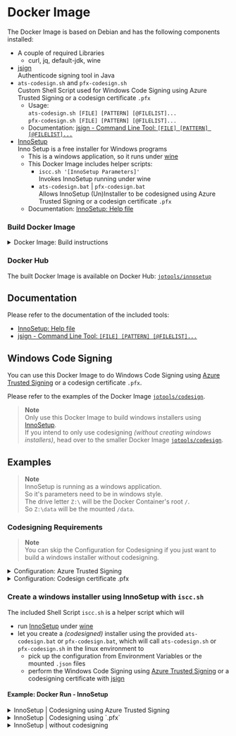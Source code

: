 # Docker Image

The Docker Image is based on Debian and has the following components installed:
- A couple of required Libraries
  - curl, jq, default-jdk, wine
- [jsign](https://github.com/ebourg/jsign)  
  Authenticode signing tool in Java
- `ats-codesign.sh` and `pfx-codesign.sh`  
  Custom Shell Script used for Windows Code Signing using Azure Trusted Signing or a codesign certificate `.pfx`   
  - Usage:  
    `ats-codesign.sh [FILE] [PATTERN] [@FILELIST]...`  
    `pfx-codesign.sh [FILE] [PATTERN] [@FILELIST]...`  
  - Documentation: [jsign - Command Line Tool: `[FILE] [PATTERN] [@FILELIST]...`](https://ebourg.github.io/jsign/)
- [InnoSetup](https://jrsoftware.org/isinfo.php)  
  Inno Setup is a free installer for Windows programs
  - This is a windows application, so it runs under [wine](https://www.winehq.org)
  - This Docker Image includes helper scripts:
    - `iscc.sh '[InnoSetup Parameters]'`  
      Invokes InnoSetup running under wine
    - `ats-codesign.bat` | `pfx-codesign.bat`  
      Allows InnoSetup (Un)Installer to be codesigned using Azure Trusted Signing or a codesign certificate `.pfx`
  - Documentation: [InnoSetup: Help file](https://jrsoftware.org/ishelp/)

### Build Docker Image
<details>

<summary>Docker Image: Build instructions</summary>

To build it locally as `mycompany/innosetup` on the host machine where you intend to use it:

**Intel 64bit**
```
cd /path/to/folder/with/dockerfile
docker build --no-cache --platform=linux/amd64 -t mycompany/innosetup .
```

**ARM 64bit**
```
cd /path/to/folder/with/dockerfile
docker build --no-cache --platform=linux/arm64 -t mycompany/innosetup .
```

To create a multi arch Docker Image, push it to Docker Hub and tag it as 'latest':

```
cd /path/to/folder/with/dockerfile
docker build --no-cache --platform=linux/amd64 -t mycompany/innosetup:1.0.0-amd64 .
docker build --no-cache --platform=linux/arm64 -t mycompany/innosetup:1.0.0-arm64 .

docker push mycompany/innosetup:1.0.0-amd64
docker push mycompany/innosetup:1.0.0-arm64

docker manifest create mycompany/innosetup:1.0.0 --amend mycompany/innosetup:1.0.0-amd64 --amend mycompany/innosetup:1.0.0-arm64
docker manifest push mycompany/innosetup:1.0.0

docker buildx imagetools create -t mycompany/innosetup mycompany/innosetup:1.0.0
```

</details>

### Docker Hub

The built Docker Image is available on Docker Hub: [`jotools/innosetup`](https://hub.docker.com/r/jotools/innosetup)

## Documentation

Please refer to the documentation of the included tools:

- [InnoSetup: Help file](https://jrsoftware.org/ishelp/)
- [jsign - Command Line Tool: `[FILE] [PATTERN] [@FILELIST]...`](https://ebourg.github.io/jsign/)


## Windows Code Signing

You can use this Docker Image to do Windows Code Signing using [Azure Trusted Signing](https://azure.microsoft.com/en-us/products/trusted-signing) or a codesign certificate `.pfx`.

Please refer to the examples of the Docker Image [`jotools/codesign`](https://hub.docker.com/r/jotools/codesign).

> **Note**  
> Only use this Docker Image to build windows installers using [InnoSetup](https://jrsoftware.org/isinfo.php).  
> If you intend to only use codesigning *(without creating windows installers)*, head over to the smaller Docker Image [`jotools/codesign`](https://hub.docker.com/r/jotools/codesign).  


## Examples

> **Note**  
> InnoSetup is running as a windows application.  
> So it's parameters need to be in windows style.  
> The drive letter `Z:\` will be the Docker Container's root `/`.  
> So `Z:\data` will be the mounted `/data`.


### Codesigning Requirements

> **Note**  
> You can skip the Configuration for Codesigning if you
> just want to build a windows installer without codesigning.

<details>

<summary>Configuration: Azure Trusted Signing</summary>

### Azure Trusted Signing

#### Configuration

Create the following two `.json` files on your host machine:

**`azure.json`**  
```
{
  "TenantId": "[Azure Tenant Id]",
  "ClientId": "[Azure Client Id]",
  "ClientSecret": "[Azure Client Secret]"
}
```

**`acs.json`**  
```
{
  "Endpoint": "https://weu.codesigning.azure.net",
  "CodeSigningAccountName": "[ACS Code Signing Account Name]",
  "CertificateProfileName": "[ACS Certificate Profile Name]"
}
```

And mount them into the following location when running the Docker Container:  
```
/etc/ats-codesign/azure.json
/etc/ats-codesign/acs.json
```

Instead of mounting the two `.json` files, you can also provide the configuration via Environment Variables:  
```
AZURE_TENANT_ID=[Azure Tenant Id]
AZURE_CLIENT_ID=[Azure Client Id]
AZURE_CLIENT_SECRET=[Azure Client Secret]
ACS_ENDPOINT=https://weu.codesigning.azure.net
ACS_ACCOUNT_NAME=[ACS Code Signing Account Name]
ACS_CERTIFICATE_PROFILE_NAME=[ACS Certificate Profile Name]
```

#### Timestamp Server

The Timestamp Server will be automatically chosen by jsign.  
To change it you can set the Environment Variables:  
```
TIMESTAMP_SERVER=http://timestamp.domain.org
TIMESTAMP_MODE=[RFC3161|Authenticode]
```

</details>

<details>

<summary>Configuration: Codesign certificate .pfx</summary>

### Codesign certificate .pfx

#### Configuration

Create the following `.json` file on your host machine:

**`pfx.json`**  
```
{
  "Password": "xxx",
  "TimestampServer": "http://timestamp.digicert.com",
  "TimestampMode": "Authenticode"
}
```

Have your codesign certificate `certificate.pfx` located on your host machine.

Mount them into the following location when running the Docker Container:  
```
/etc/pfx-codesign/pfx.json
/etc/pfx-codesign/certificate.pfx (Note: always required)
```

Instead of mounting the `.json` file, you can also provide the configuration via Environment Variable:  
```
PFX_PASSWORD=[PFX Password]
TIMESTAMP_SERVER=http://timestamp.domain.org
TIMESTAMP_MODE=[RFC3161|Authenticode]
```

</details>


### Create a windows installer using InnoSetup with `iscc.sh`

The included Shell Script `iscc.sh` is a helper script which will
- run [InnoSetup](https://jrsoftware.org/isinfo.php) under [wine](https://www.winehq.org)
- let you create a *(codesigned)* installer using the provided `ats-codesign.bat` or `pfx-codesign.bat`, which will call `ats-codesign.sh` or `pfx-codesign.sh` in the linux environment to
  - pick up the configuration from Environment Variables or the mounted `.json` files
  - perform the Windows Code Signing using [Azure Trusted Signing](https://azure.microsoft.com/en-us/products/trusted-signing) or a codesigning certificate with [jsign](https://github.com/ebourg/jsign)

#### Example: Docker Run - InnoSetup

<details>

<summary>InnoSetup | Codesigning using Azure Trusted Signing</summary>

The following example will
- run the Docker Image [`jotools/innosetup`](https://hub.docker.com/r/jotools/innosetup)
- use Azure Trusted Signing configuration from `.json` files stored on the host machine
- mount a folder on the host machine into `/data`  
  that should include
  - the application to be packaged in a windows installer
  - the InnoSetup script `my-installer.iss`
- use entry point `iscc.sh`
- run InnoSetup to create a codesigned windows installer

```
docker run \
    --rm \
    -v /local/path/to/acs.json:/etc/ats-codesign/acs.json \
    -v /local/path/to/azure.json:/etc/ats-codesign/azure.json \
    -v /local/path/to/build-folder:/data \
    -w /data \
    --entrypoint iscc.sh \
    jotools/innosetup \
    '"/SCodeSignScript=Z:/usr/local/bin/ats-codesign.bat \$f" /O"Z:/data" /Dsourcepath="Z:/data/My Windows Application" "Z:/data/my-installer.iss"'
```

The following example will
- use the locally stored Azure Trusted Signing configuration files `acs.json` and `azure.json`
- mount a folder on the host machine into `/data`
- run the Docker Container interactively *(removing it after)*
  - use entry point `sh`
  - you then can manually create a codesigned windows installer, e.g.:  
    `iscc.sh '"/SCodeSignATS=Z:/usr/local/bin/ats-codesign.bat \$f" /O"Z:/data" /Dsourcepath="Z:/data/My Windows Application" "Z:/data/my-installer.iss"'`

```
docker run \
    --rm \
    -it \
    --entrypoint sh \
    -v /local/path/to/acs.json:/etc/ats-codesign/acs.json \
    -v /local/path/to/azure.json:/etc/ats-codesign/azure.json \
    -v /local/path/to/build-folder:/data \
    jotools/innosetup
```
</details>

<details>

<summary>InnoSetup | Codesigning using `.pfx`</summary>

The following example will
- run the Docker Image [`jotools/innosetup`](https://hub.docker.com/r/jotools/innosetup)
- use a codesigning certificate `.pfx` and configuration `pfx.json` stored on the host machine
- mount a folder on the host machine into `/data`  
  that should include
  - the application to be packaged in a windows installer
  - the InnoSetup script `my-installer.iss`
- use entry point `iscc.sh`
- run InnoSetup to create a codesigned windows installer

```
docker run \
    --rm \
    -v /local/path/to/pfx.json:/etc/pfx-codesign/pfx.json \
    -v /local/path/to/my-certificate.pfx:/etc/pfx-codesign/certificate.pfx \
    -v /local/path/to/build-folder:/data \
    -w /data \
    --entrypoint iscc.sh \
    jotools/innosetup \
    '"/SCodeSignScript=Z:/usr/local/bin/pfx-codesign.bat \$f" /O"Z:/data" /Dsourcepath="Z:/data/My Windows Application" "Z:/data/my-installer.iss"'
```

The following example will
- use a codesigning certificate `.pfx` and configuration `pfx.json` stored on the host machine
- mount a folder on the host machine into `/data`
- run the Docker Container interactively *(removing it after)*
  - use entry point `sh`
  - you then can manually create a codesigned windows installer, e.g.:  
    `iscc.sh '"/SCodeSignScript=Z:/usr/local/bin/pfx-codesign.bat \$f" /O"Z:/data" /Dsourcepath="Z:/data/My Windows Application" "Z:/data/my-installer.iss"'`

```
docker run \
    --rm \
    -it \
    --entrypoint sh \
    -v /local/path/to/pfx.json:/etc/pfx-codesign/pfx.json \
    -v /local/path/to/my-certificate.pfx:/etc/pfx-codesign/certificate.pfx \
    -v /local/path/to/build-folder:/data \
    jotools/innosetup
```
</details>

<details>

<summary>InnoSetup | without codesigning</summary>

The following example will
- run the Docker Image [`jotools/innosetup`](https://hub.docker.com/r/jotools/innosetup)
- mount a folder on the host machine into `/data`  
  that should include
  - the application to be packaged in a windows installer
  - the InnoSetup script `my-installer.iss`
- use entry point `iscc.sh`
- run InnoSetup to create a windows installer

```
docker run \
    --rm \
    -v /local/path/to/build-folder:/data \
    -w /data \
    --entrypoint iscc.sh \
    jotools/innosetup \
    '/O"Z:/data" /Dsourcepath="Z:/data/My Windows Application" "Z:/data/my-installer.iss"'
```

The following example will
- mount a folder on the host machine into `/data`
- run the Docker Container interactively *(removing it after)*
  - use entry point `sh`
  - you then can manually create a windows installer, e.g.:  
    `iscc.sh '/O"Z:/data" /Dsourcepath="Z:/data/My Windows Application" "Z:/data/my-installer.iss"'`

```
docker run \
    --rm \
    -it \
    --entrypoint sh \
    -v /local/path/to/pfx.json:/etc/pfx-codesign/pfx.json \
    -v /local/path/to/my-certificate.pfx:/etc/pfx-codesign/certificate.pfx \
    -v /local/path/to/build-folder:/data \
    jotools/innosetup
```
</details>
